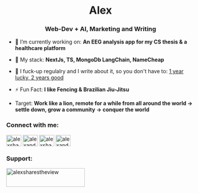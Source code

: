 <h1 align="center">Alex </h1>
<h3 align="center">Web-Dev + AI, Marketing and Writing</h3>

- 🔭 I’m currently working on: **An EEG analysis app for my CS thesis & a healthcare platform**

- 🌱 My stack: **NextJs, TS, MongoDb LangChain, NameCheap**

- 📝 I fuck-up regulalry and I write about it, so you don't have to: <a href="https://alexsharestheview.substack.com/">1 year lucky, 2 years good</a>

- ⚡ Fun Fact: **I like Fencing & Brazilian Jiu-Jitsu**

- Target: **Work like a lion, remote for a while from all around the world -> settle down, grow a community -> conquer the world** 

<h3 align="left">Connect with me:</h3>
<p align="left">
<a href="https://twitter.com/alexsharesviews" target="blank"><img align="center" src="https://raw.githubusercontent.com/rahuldkjain/github-profile-readme-generator/master/src/images/icons/Social/twitter.svg" alt="alexsharesviews" height="30" width="40" /></a>
<a href="https://linkedin.com/in/alexandru mititelu" target="blank"><img align="center" src="https://raw.githubusercontent.com/rahuldkjain/github-profile-readme-generator/master/src/images/icons/Social/linked-in-alt.svg" alt="alexandru mititelu" height="30" width="40" /></a>
<a href="https://instagram.com/alexsharestheview" target="blank"><img align="center" src="https://raw.githubusercontent.com/rahuldkjain/github-profile-readme-generator/master/src/images/icons/Social/instagram.svg" alt="alexsharestheview" height="30" width="40" /></a>
<a href="https://www.youtube.com/c/alexandru mititelu" target="blank"><img align="center" src="https://raw.githubusercontent.com/rahuldkjain/github-profile-readme-generator/master/src/images/icons/Social/youtube.svg" alt="alexandru mititelu" height="30" width="40" /></a>
</p>


<h3 align="left">Support:</h3>
<p><a href="https://www.buymeacoffee.com/alexsharestheview"> <img align="left" src="https://cdn.buymeacoffee.com/buttons/v2/default-yellow.png" height="50" width="210" alt="alexsharestheview" /></a></p><br><br>

